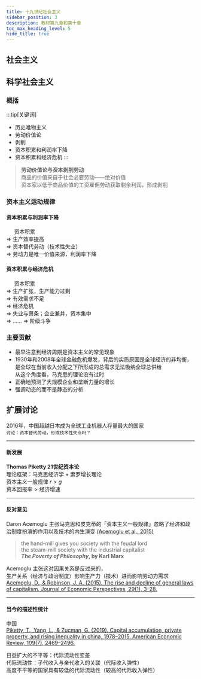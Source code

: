 ```yaml
---
title: 十九世纪社会主义
sidebar_position: 3
description: 教材第九章和第十章
toc_max_heading_level: 5
hide_title: true
---
```


## 社会主义

## 科学社会主义

### 概括

:::tip[关键词]
- 历史唯物主义
- 劳动价值论
- 剥削
- 资本积累和利润率下降
- 资本积累和经济危机
:::

> **劳动价值论与资本剥削劳动**  
> 商品的价值来自于社会必要劳动——绝对价值  
> 资本家以低于商品价值的工资雇佣劳动获取剩余利润，形成剥削

### 资本主义运动规律

#### 资本积累与利润率下降
&emsp;&ensp;资本积累  
$\Rightarrow$ 生产效率提高  
$\Rightarrow$ 资本替代劳动（技术性失业）  
$\Rightarrow$ 劳动力是唯一价值来源，利润率下降

#### 资本积累与经济危机
&emsp;&ensp;资本积累  
$\Rightarrow$ 生产扩张，生产能力过剩  
$\Rightarrow$ 有效需求不足  
$\Rightarrow$ 经济危机  
$\Rightarrow$ 失业与萧条；企业兼并，资本集中  
$\Rightarrow$ …… $\Rightarrow$ 阶级斗争

### 主要贡献

- 最早注意到经济周期是资本主义的常见现象
- 1930年和2008年全球金融危机爆发，背后的实质原因是全球经济的非均衡，是全球在当前收入分配之下所形成的总需求无法吸纳全球总供给  
从这个角度看，马克思的理论没有过时
- 正确地预测了大规模企业和垄断力量的增长
- 强调动态的而不是静态的分析

## 扩展讨论

2016年，中国超越日本成为全球工业机器人存量最大的国家  
`讨论：资本替代劳动，形成技术性失业吗？`

---
#### 新发展

**Thomas Piketty 21世纪资本论**  
理论框架：马克思经济学 + 索罗增长理论  
资本主义一般规律 $r>g$  
$\text{资本回报率}>\text{经济增速}$

---

#### 反对意见

Daron Acemoglu 主张马克思和皮克蒂的「资本主义一般规律」忽略了经济和政治制度扮演的作用以及技术的内生演变 [(Acemoglu et al., 2015)](https://www.aeaweb.org/articles?id=10.1257/jep.29.1.3)

> the hand-mill gives you society with the feudal lord  
> the steam-mill society with the industrial capitalist  
> ***The Poverty of Philosophy*, by Karl Marx**  

Acemoglu 主张这对因果关系是反过来的，  
生产关系（经济与政治制度）影响生产力（技术）进而影响劳动力需求  
[Acemoglu, D., & Robinson, J. A. (2015). The rise and decline of general laws of capitalism. Journal of Economic Perspectives, 29(1), 3–28.](https://www.aeaweb.org/articles?id=10.1257/jep.29.1.3)

---

#### 当今的描述性统计  

中国  
[Piketty, T., Yang, L., & Zucman, G. (2019). Capital accumulation, private property, and rising inequality in china, 1978–2015. American Economic Review, 109(7), 2469–2496.
](https://doi.org/10.1257/aer.20170973)

日益扩大的不平等：代际流动性变差  
代际流动性：子代收入与亲代收入的关联（代际收入弹性）  
高度不平等的国家具有较低的代际流动性（较高的代际收入弹性）

